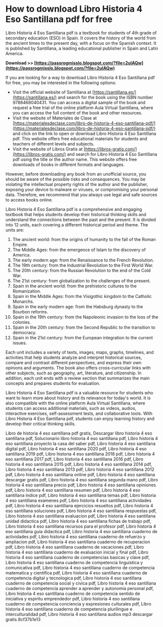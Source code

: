 
 
# How to download Libro Historia 4 Eso Santillana pdf for free
 
Libro Historia 4 Eso Santillana pdf is a textbook for students of 4th grade of secondary education (ESO) in Spain. It covers the history of the world from the ancient times to the present day, with a focus on the Spanish context. It is published by Santillana, a leading educational publisher in Spain and Latin America.
 
**Download >> [https://passrogmisslo.blogspot.com/?file=2uIAQw](https://passrogmisslo.blogspot.com/?file=2uIAQw)**


 
If you are looking for a way to download Libro Historia 4 Eso Santillana pdf for free, you may be interested in the following options:
 
- Visit the official website of Santillana at [https://santillana.es/](https://santillana.es/) and search for the book using the ISBN number 9788468040431. You can access a digital sample of the book and request a free trial of the online platform Aula Virtual Santillana, where you can access the full content of the book and other resources.
- Visit the website of Materiales de Clase at [https://materialesdeclase.com/libro-de-historia-4-eso-santillana-pdf/](https://materialesdeclase.com/libro-de-historia-4-eso-santillana-pdf/) and click on the link to open or download Libro Historia 4 Eso Santillana pdf. This website offers free educational materials for students and teachers of different levels and subjects.
- Visit the website of Libros Gratis at [https://libros-gratis.com/](https://libros-gratis.com/) and search for Libro Historia 4 Eso Santillana pdf using the title or the author name. This website offers free downloads of books in different formats and languages.

However, before downloading any book from an unofficial source, you should be aware of the possible risks and consequences. You may be violating the intellectual property rights of the author and the publisher, exposing your device to malware or viruses, or compromising your personal data. Therefore, we recommend that you always use legal and safe sources to access books online.
  
Libro Historia 4 Eso Santillana pdf is a comprehensive and engaging textbook that helps students develop their historical thinking skills and understand the connections between the past and the present. It is divided into 12 units, each covering a different historical period and theme. The units are:

1. The ancient world: from the origins of humanity to the fall of the Roman Empire.
2. The Middle Ages: from the emergence of Islam to the discovery of America.
3. The early modern age: from the Renaissance to the French Revolution.
4. The 19th century: from the Industrial Revolution to the First World War.
5. The 20th century: from the Russian Revolution to the end of the Cold War.
6. The 21st century: from globalization to the challenges of the present.
7. Spain in the ancient world: from the prehistoric cultures to the Romanization.
8. Spain in the Middle Ages: from the Visigothic kingdom to the Catholic Monarchs.
9. Spain in the early modern age: from the Habsburg dynasty to the Bourbon reforms.
10. Spain in the 19th century: from the Napoleonic invasion to the loss of the colonies.
11. Spain in the 20th century: from the Second Republic to the transition to democracy.
12. Spain in the 21st century: from the European integration to the current issues.

Each unit includes a variety of texts, images, maps, graphs, timelines, and activities that help students analyze and interpret historical sources, compare and contrast different perspectives, and express their own opinions and arguments. The book also offers cross-curricular links with other subjects, such as geography, art, literature, and citizenship. In addition, each unit ends with a review section that summarizes the main concepts and prepares students for evaluation.
 
Libro Historia 4 Eso Santillana pdf is a valuable resource for students who want to learn more about history and its relevance for today's world. It is also compatible with the online platform Aula Virtual Santillana, where students can access additional materials, such as videos, audios, interactive exercises, self-assessment tests, and collaborative tools. With Libro Historia 4 Eso Santillana pdf, students can enjoy learning history and develop their critical thinking skills.
 
Libro de historia 4 eso santillana pdf gratis,  Descargar libro historia 4 eso santillana pdf,  Solucionario libro historia 4 eso santillana pdf,  Libro historia 4 eso santillana proyecto la casa del saber pdf,  Libro historia 4 eso santillana digital pdf,  Libro historia 4 eso santillana 2020 pdf,  Libro historia 4 eso santillana 2019 pdf,  Libro historia 4 eso santillana 2018 pdf,  Libro historia 4 eso santillana 2017 pdf,  Libro historia 4 eso santillana 2016 pdf,  Libro historia 4 eso santillana 2015 pdf,  Libro historia 4 eso santillana 2014 pdf,  Libro historia 4 eso santillana 2013 pdf,  Libro historia 4 eso santillana 2012 pdf,  Libro historia 4 eso santillana online pdf,  Libro historia 4 eso santillana descargar gratis pdf,  Libro historia 4 eso santillana segunda mano pdf,  Libro historia 4 eso santillana precio pdf,  Libro historia 4 eso santillana opiniones pdf,  Libro historia 4 eso santillana resumen pdf,  Libro historia 4 eso santillana indice pdf,  Libro historia 4 eso santillana temas pdf,  Libro historia 4 eso santillana examenes pdf,  Libro historia 4 eso santillana actividades pdf,  Libro historia 4 eso santillana ejercicios resueltos pdf,  Libro historia 4 eso santillana soluciones pdf,  Libro historia 4 eso santillana respuestas pdf,  Libro historia 4 eso santillana evaluacion pdf,  Libro historia 4 eso santillana unidad didactica pdf,  Libro historia 4 eso santillana fichas de trabajo pdf,  Libro historia 4 eso santillana recursos para el profesor pdf,  Libro historia 4 eso santillana guia didactica pdf,  Libro historia 4 eso santillana cuaderno de actividades pdf,  Libro historia 4 eso santillana cuaderno de refuerzo y ampliacion pdf,  Libro historia 4 eso santillana cuaderno de recuperacion pdf,  Libro historia 4 eso santillana cuaderno de vacaciones pdf,  Libro historia 4 eso santillana cuaderno de evaluacion inicial y final pdf,  Libro historia 4 eso santillana cuaderno de competencias basicas y clave pdf,  Libro historia 4 eso santillana cuaderno de competencia linguistica y comunicativa pdf,  Libro historia 4 eso santillana cuaderno de competencia matematica y cientifica pdf,  Libro historia 4 eso santillana cuaderno de competencia digital y tecnologica pdf,  Libro historia 4 eso santillana cuaderno de competencia social y civica pdf,  Libro historia 4 eso santillana cuaderno de competencia aprender a aprender y autonomia personal pdf,  Libro historia 4 eso santillana cuaderno de competencia sentido de iniciativa y espiritu emprendedor pdf,  Libro historia 4 eso santillana cuaderno de competencia conciencia y expresiones culturales pdf,  Libro historia 4 eso santillana cuaderno de competencia plurilingue e interculturalidad pdf,  Libro historia 4 eso santillana audios mp3 descargar gratis
 8cf37b1e13
 
